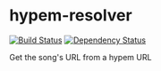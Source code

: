 # hypem-resolver

[![Build Status](https://travis-ci.org/feedm3/hypem-resolver.svg)](https://travis-ci.org/feedm3/hypem-resolver)
[![Dependency Status](hhttps://david-dm.org/feedm3/hypem-resolver.svg)](https://david-dm.org/feedm3/hypem-resolver)

Get the song's URL from a hypem URL
